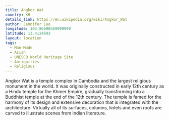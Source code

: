 ```yaml
---
title: Angkor Wat
country: KH
details_link: https://en.wikipedia.org/wiki/Angkor_Wat
author: Jennifer Luo
longitude: 103.86698569999999
latitude: 13.4124693
layout: location
tags:
  - Man-Made
  - Asian
  - UNESCO World Heritage Site
  - Antiquities
  - Religious
---
```

Angkor Wat is a temple complex in Cambodia and the largest religious monument in the world.  It was originally constructed in early 12th century as a Hindu temple for the Khmer Empire, gradually transforming into a Buddhist temple at the end of the 12th century. The temple is famed for the harmony of its design and extensive decoration that is integrated with the architecture. Virtually all of its surfaces, columns, lintels and even roofs are carved to illustrate scenes from Indian literature.
